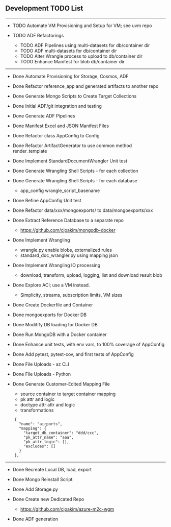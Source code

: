 ## Development TODO List

---

- TODO Automate VM Provisioning and Setup for VM; see uvm repo

- TODO ADF Refactorings
  - TODO ADF Pipelines using multi-datasets for db/container dir
  - TODO ADF multi-datasets for db/container dir
  - TODO Alter Wrangle process to upload to db/container dir 
  - TODO Enhance Manifest for blob db/container dir

---

- Done Automate Provisioning for Storage, Cosmos, ADF

- Done Refactor reference_app and generated artifacts to another repo

- Done Generate Mongo Scripts to Create Target Collections

- Done Initial ADF/git integration and testing

- Done Generate ADF Pipelines

- Done Manifest Excel and JSON Manifest Files

- Done Refactor class AppConfig to Config
- Done Refactor ArtifactGenerator to use common method render_template

- Done Implement StandardDocumentWrangler Unit test

- Done Generate Wrangling Shell Scripts - for each collection

- Done Generate Wrangling Shell Scripts - for each database
  - app_config wrangle_script_basename

- Done Refine AppConfig Unit test
- Done Refactor data/xxx/mongoexports/ to data/mongoexports/xxx

- Done Extract Reference Database to a separate repo
  - https://github.com/cjoakim/mongodb-docker

- Done Implement Wrangling
  - wrangle.py  enable blobs, externalized rules  
  - standard_doc_wrangler.py using mapping json

- Done Implement Wrangling IO processing
  - download, transform, upload, logging, list and download result blob

- Done Explore ACI; use a VM instead.
  - Simplicity, streams, subscription limits, VM sizes

- Done Create Dockerfile and Container

- Done mongoexports for Docker DB

- Done Modifify DB loading for Docker DB
- Done Run MongoDB with a Docker container

- Done Enhance unit tests, with env vars, to 100% coverage of AppConfig
- Done Add pytest, pytest-cov, and first tests of AppConfig

- Done File Uploads - az CLI 
- Done File Uploads - Python 

- Done Generate Customer-Edited Mapping File
  - source container to target container mapping
  - pk attr and logic
  - doctype attr attr and logic
  - transformations
```
    {
      "name": "airports",
      "mapping": {
        "target_db_container": "ddd/ccc",
        "pk_attr_name": "aaa",
        "pk_attr_logic": [],
        "excludes": []
      }
    },
```
---

- Done Recreate Local DB, load, export
- Done Mongo Reinstall Script

- Done Add Storage.py
- Done Create new Dedicated Repo
  - https://github.com/cjoakim/azure-m2c-wgm
- Done ADF generation 
